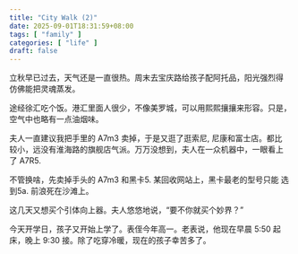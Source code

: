 ```yaml
---
title: "City Walk (2)"
date: 2025-09-01T18:31:59+08:00
tags: [ "family" ]
categories: [ "life" ]
draft: false
---
```


立秋早已过去，天气还是一直很热。周末去宝庆路给孩子配阿托品，阳光强烈得
仿佛能把灵魂蒸发。

途经徐汇吃个饭。港汇里面人很少，不像美罗城，可以用熙熙攘攘来形容。只是，
空气中也略有一点油烟味。

夫人一直建议我把手里的 A7m3 卖掉，于是又逛了逛索尼, 尼康和富士店。都比
较小，远没有淮海路的旗舰店气派。万万没想到，夫人在一众机器中，一眼看上
了 A7R5.

不管换啥，先卖掉手头的 A7m3 和黑卡5. 某回收网站上，黑卡最老的型号只能
选到5a. 前浪死在沙滩上。

这几天又想买个引体向上器。夫人悠悠地说，“要不你就买个妙界？”

今天开学日，孩子又开始上学了。表侄今年高一。老表说，他现在早晨 5:50 起
床，晚上 9:30 接。除了吃穿冷暖，现在的孩子幸苦多了。

